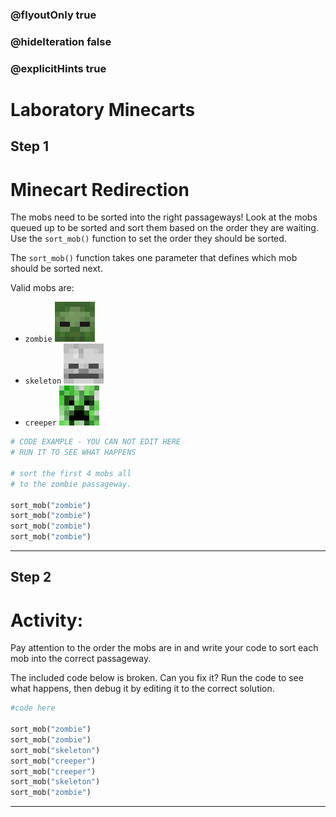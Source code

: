 ### @flyoutOnly true
### @hideIteration false
### @explicitHints true

# Laboratory Minecarts

## Step 1
# Minecart Redirection

The mobs need to be sorted into the right passageways! Look at the mobs queued up to be sorted and sort them based on the order they are waiting. Use the `sort_mob()` function to set the order they should be sorted.

The `sort_mob()` function takes one parameter that defines which mob should be sorted next.

Valid mobs are:
- `zombie` ![Zombie](img/zombie_head.png "Zombie")
- `skeleton` ![Skeleton](img/skeleton_head.png "Skeleton")
- `creeper` ![Creeper](img/creeper_head.png "Creeper")

```python
# CODE EXAMPLE - YOU CAN NOT EDIT HERE
# RUN IT TO SEE WHAT HAPPENS

# sort the first 4 mobs all
# to the zombie passageway.

sort_mob("zombie")
sort_mob("zombie")
sort_mob("zombie")
sort_mob("zombie")
```

---

## Step 2
# Activity:

Pay attention to the order the mobs are in and write your code to sort each mob into the correct passageway.

The included code below is broken. Can you fix it? Run the code to see what happens, then debug it by editing it to the correct solution.

```python
#code here

sort_mob("zombie")
sort_mob("zombie")
sort_mob("skeleton")
sort_mob("creeper")
sort_mob("creeper")
sort_mob("skeleton")
sort_mob("zombie")
```

---

